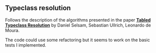 ## Typeclass resolution

Follows the description of the algorithms presented in the paper [**Tabled Typeclass Resolution**](https://arxiv.org/abs/2001.04301) by Daniel Selsam, Sebastian Ullrich, Leonardo de Moura.

The code could use some refactoring but it seems to work on the basic tests I implemented.
